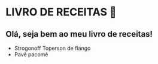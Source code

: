 # LIVRO DE RECEITAS :book:

## Olá, seja bem ao meu livro de receitas!

- Strogonoff Toperson de flango
- Pavê pacomê
